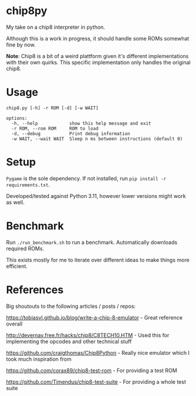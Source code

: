 # chip8py
My take on a chip8 interpreter in python.

Although this is a work in progress, it should handle some ROMs somewhat fine by now.

**Note**: Chip8 is a bit of a weird plattform given it's different implementations with their own quirks. This specific implementation only handles the original chip8.

# Usage

```
chip8.py [-h] -r ROM [-d] [-w WAIT]

options:
  -h, --help            show this help message and exit
  -r ROM, --rom ROM     ROM to load
  -d, --debug           Print debug information
  -w WAIT, --wait WAIT  Sleep n ms between instructions (default 0)
```

# Setup

`Pygame` is the sole dependency. If not installed, run `pip install -r requirements.txt`.

Developed/tested against Python 3.11, however lower versions might work as well.

# Benchmark

Run `./run_benchmark.sh` to run a benchmark. Automatically downloads required ROMs. 

This exists mostly for me to iterate over different ideas to make things more efficient.

# References
Big shoutouts to the following articles / posts / repos:

https://tobiasvl.github.io/blog/write-a-chip-8-emulator - Great reference overall

http://devernay.free.fr/hacks/chip8/C8TECH10.HTM - Used this for implementing the opcodes and other technical stuff

https://github.com/craigthomas/Chip8Python - Really nice emulator which I took much inspiration from

https://github.com/corax89/chip8-test-rom - For providing a test ROM

https://github.com/Timendus/chip8-test-suite - For providing a whole test suite
